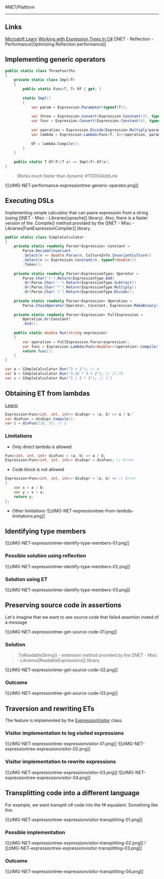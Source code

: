 #NET/Platform

---

## Links

[Microdoft Learn](https://learn.microsoft.com/en-us/dotnet/csharp/programming-guide/concepts/expression-trees/)
[Working with Expression Trees In C#](zDOC_NET-Working-with-Expression-Trees.mhtml)
[[NET - Reflection - Performance|Optimizing Reflection performance]]

## Implementing generic operators

```csharp
public static class ThreeFourths 
{ 
	private static class Impl<T> 
	{
		public static Func<T, T> Of { get; }
		
		static Impl() 
		{ 
			var param = Expression.Parameter(typeof(T)); 
			
			var three = Expression.Convert(Expression.Constant(3), typeof(T)); 
			var four = Expression.Convert(Expression.Constant(4), typeof(T));
			
			var operation = Expression.Divide(Expression.Multiply(param, three), four);
			var lambda = Expression.Lambda<Func<T, J>>(operation, param); 
			
			Of = lambda.Compile(); 
		}
	}	
	
	public static T Of<T>(T x) => Impl<T>.Of(x);
}
```

> Works much faster than dynamic #TODO/AddLink 

![[zIMG-NET-performance-expressiontree-generic-operator.png]]

## Executing DSLs

Implementing simple calculator that can pasre expression from a string (using [[NET - Misc - Libraries|sprache]] library).
Also, there is a faster version of the .Compile() method provided by the [[NET - Misc - Libraries|FastExpressionCompiler]] library.

```csharp
public static class SimpleCalculator 
{ 
	private static readonly Parser<Expression> Constant = 
		Parse.Decimallnvariant
		.Select(n => double.Parse(n, CultureInfo.InvariantCulture))
		.Select(n => Expression.Constant(n, typeof(double)))
		.Token(); 
		
	private static readonly Parser<ExpressionType> Operator = 
		Parse.Char('+').Return(ExpressionType.Add)
		.Or(Parse.Char('-').Return(ExpressionType.Subtract))
		.Or(Parse.Char('*').Return(ExpressionType.Multiply))
		.Or(Parse.Char('/').Return(ExpressionType.Divide)); 
	
	private static readonly Parser<Expression> Operation = 
		Parse.ChainOperator(Operator, Constant, Expression.MakeBinary); 
	
	private static readonly Parser<Expression> FullExpression = 
		Operation.Or(Constant)
		.End(); 
	
	public static double Run(string expression) 
	{ 
		var operation = FullExpression.Parse(expression);
		var func = Expression.Lambda<Func<double>>(operation).Compile(); 
		return func(); 
	}
}

var a = SImpleCalculator.Run("2 + 2"); // 4
var b = SImpleCalculator.Run("3.15 * 5 + 2"); // 17.75
var c = SImpleCalculator.Run("1 / 2 * 3"); // 1.5
```

## Obtaining ET from lambdas

[Learm](https://learn.microsoft.com/en-us/dotnet/csharp/programming-guide/concepts/expression-trees/#creating-expression-trees-from-lambda-expressions)

```csharp
Expression<Func<int, int, int>> divExpr = (a, b) => a / b;`
var divFunc = divExpr.Compile();
var c = divFunc(10, 5); // 2
```

### Limitations

- Only direct lambda is allowed
```csharp
Func<int, int, int> divFunc = (a, b) => a / b;
Expression<Func<int, int, int>> divExpr = divFunc; // Error
```
- Code block is not allowed
```csharp
Expression<Func<int, int, int>> divExpr = (a, b) => // Error
{
	var x = a / b;
	var y = x + a;
	return y;
};
```
- Other limitations
![[zIMG-NET-expressiontree-from-lambda-limitations.png]]

## Identifying type members

![[zIMG-NET-expressiontree-identify-type-members-01.png]]

### Possible solution using reflection

![[zIMG-NET-expressiontree-identify-type-members-02.png]]

### Solution using ET

![[zIMG-NET-expressiontree-identify-type-members-03.png]]

## Preserving source code in assertions

Let's imagine that we want to see source code that failed assertion insted of a message

![[zIMG-NET-expressiontree-get-source-code-01.png]]

### Solution

> .ToReadableString() - extension method provided by the [[NET - Misc - Libraries|ReadableExpressions]] library

![[zIMG-NET-expressiontree-get-source-code-02.png]]

### Outcome

![[zIMG-NET-expressiontree-get-source-code-03.png]]

## Traversion and rewriting ETs

The feature is implemented by the [ExpressionVisitor](https://learn.microsoft.com/en-us/dotnet/api/system.linq.expressions.expressionvisitor?view=net-6.0) class.

### Visitor implementation to log visited expressions
![[zIMG-NET-expressiontree-expressionvisitor-01.png]]
![[zIMG-NET-expressiontree-expressionvisitor-02.png]]

### Visitor implementation to rewrite expressions

![[zIMG-NET-expressiontree-expressionvisitor-03.png]]
![[zIMG-NET-expressiontree-expressionvisitor-04.png]]

## Transplitting code into a different language

For example, we want transplit c# code into the f# equialent.
Something like this

![[zIMG-NET-expressiontree-expressionvisitor-transplitting-01.png]]

### Possible implementation

![[zIMG-NET-expressiontree-expressionvisitor-transplitting-02.png]]
![[zIMG-NET-expressiontree-expressionvisitor-transplitting-03.png]]

### Outcome

![[zIMG-NET-expressiontree-expressionvisitor-transplitting-04.png]]